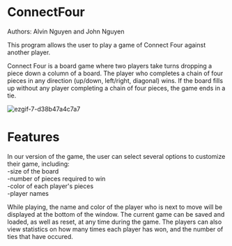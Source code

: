 # ConnectFour

Authors: Alvin Nguyen and John Nguyen

This program allows the user to play a game of Connect Four against another player.

Connect Four is a board game where two players take turns dropping a piece down a column of a board. The player who completes a chain of four pieces in any direction (up/down, left/right, diagonal) wins. If the board fills up without any player completing a chain of four pieces, the game ends in a tie.


![ezgif-7-d38b47a4c7a7](https://user-images.githubusercontent.com/56368354/127702860-ee5dec05-88e1-4b86-9cd4-953a19d718ee.gif)

# Features

In our version of the game, the user can select several options to customize their game, including:<br/>
-size of the board<br/>
-number of pieces required to win<br/>
-color of each player's pieces<br/>
-player names<br/>

While playing, the name and color of the player who is next to move will be displayed at the bottom of the window. The current game can be saved and loaded, as well as reset, at any time during the game. The players can also view statistics on how many times each player has won, and the number of ties that have occured.
